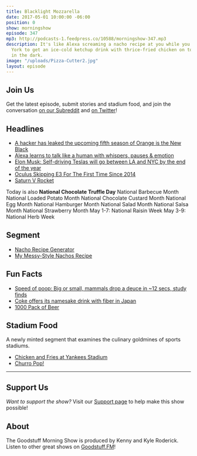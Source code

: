 ```yaml
---
title: Blacklight Mozzarella
date: 2017-05-01 10:00:00 -06:00
position: 0
show: morningshow
episode: 347
mp3: http://podcasts-1.feedpress.co/10588/morningshow-347.mp3
description: It's like Alexa screaming a nacho recipe at you while you drive to New
  York to get an ice-cold ketchup drink with thrice-fried chicken on top that glows
  in the dark.
image: "/uploads/Pizza-Cutter2.jpg"
layout: episode
---
```


## Join Us
Get the latest episode, submit stories and stadium food, and join the conversation [on our Subreddit](https://www.reddit.com/r/Goodstuff_fm/) and [on Twitter](http://twitter.com/morningshowam)!

## Headlines
* [A hacker has leaked the upcoming fifth season of Orange is the New Black](https://www.theverge.com/2017/4/29/15483850/netflix-hacker-orange-is-the-new-black-ransom)
* [Alexa learns to talk like a human with whispers, pauses & emotion](https://techcrunch.com/2017/04/28/alexa-learns-to-talk-like-a-human-with-whispers-pauses-emotion/)
* [Elon Musk: Self-driving Teslas will go between LA and NYC by the end of the year](http://www.marketwatch.com/story/elon-musk-self-driving-teslas-will-go-between-la-and-nyc-by-the-end-of-the-year-2017-04-28)
* [Oculus Skipping E3 For The First Time Since 2014](https://www.gamespot.com/articles/oculus-skipping-e3-for-the-first-time-since-2014/1100-6449677/)
* [Saturn V Rocket](http://i.imgur.com/3Drb4Ai.jpg)

Today is also **National Chocolate Truffle Day**
National Barbecue Month
National Loaded Potato Month
National Chocolate Custard
Month National Egg Month
National Hamburger Month
National Salad Month
National Salsa Month
National Strawberry Month
May 1-7: National Raisin Week
May 3-9: National Herb Week

## Segment
* [Nacho Recipe Generator](http://www.seriouseats.com/nacho-recipe-generator)
* [My Messy-Style Nachos Recipe](http://www.seriouseats.com/nacho-recipe-generator/recipes?style=messy&ingredients=c5-m3-b3-s5-t2-t4-t5-t6-t9-t11-t12-g2)

## Fun Facts
* [Speed of poop: Big or small, mammals drop a deuce in ~12 secs, study finds](https://arstechnica.com/science/2017/04/speed-of-poop-big-or-small-mammals-drop-a-deuce-in-12-secs-study-finds/)
* [Coke offers its namesake drink with fiber in Japan](http://www.denverpost.com/2017/04/30/coke-coca-cola-fiber-japan/)
* [1000 Pack of Beer](https://i.redd.it/py78u88zg9uy.jpg)

## Stadium Food
A newly minted segment that examines the culinary goldmines of sports stadiums.

- [Chicken and Fries at Yankees Stadium](https://i.redd.it/h2mtmtpz9suy.jpg)
- [Churro Pop!](http://www.ocregister.com/wp-content/uploads/2017/04/fullsizerender-19.jpg?w=548)

***

## Support Us
*Want to support the show?* Visit our [Support page](https://goodstuff.fm/support) to help make this show possible!

## About
The Goodstuff Morning Show is produced by Kenny and Kyle Roderick. Listen to other great shows on [Goodstuff.FM](http://goodstuff.fm/shows)!

